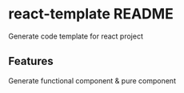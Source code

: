 # react-template README

Generate code template for react project

## Features

Generate functional component & pure component
